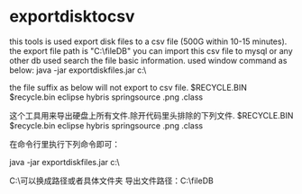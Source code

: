 exportdisktocsv
===============
this tools is used export disk files to a csv file (500G within 10-15 minutes). the export file path is "C:\fileDB"
you can import this csv file to mysql or any other db used search the file basic 
information.
used window command as below:
java -jar exportdiskfiles.jar c:\\



the file suffix as below will not export to csv file.
$RECYCLE.BIN $recycle.bin eclipse hybris springsource .png .class 



这个工具用来导出硬盘上所有文件.除开代码里头排除的下列文件.
$RECYCLE.BIN $recycle.bin eclipse hybris springsource .png .class 

在命令行里执行下列命令即可：

java -jar exportdiskfiles.jar c:\\

C:\\可以换成路径或者具体文件夹
导出文件路径：C:\fileDB
